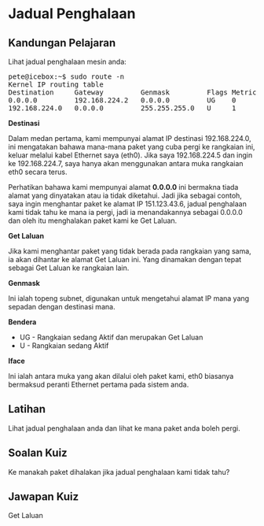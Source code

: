 # Jadual Penghalaan

## Kandungan Pelajaran

Lihat jadual penghalaan mesin anda:

<pre>
pete@icebox:~$ sudo route -n
Kernel IP routing table
Destination     Gateway         Genmask         Flags Metric Ref    Use Iface
0.0.0.0         192.168.224.2   0.0.0.0         UG    0      0        0 eth0
192.168.224.0   0.0.0.0         255.255.255.0   U     1      0        0 eth0
</pre>

<b>Destinasi</b>

Dalam medan pertama, kami mempunyai alamat IP destinasi 192.168.224.0, ini mengatakan bahawa mana-mana paket yang cuba pergi ke rangkaian ini, keluar melalui kabel Ethernet saya (eth0). Jika saya 192.168.224.5 dan ingin ke 192.168.224.7, saya hanya akan menggunakan antara muka rangkaian eth0 secara terus.

Perhatikan bahawa kami mempunyai alamat <b>0.0.0.0</b> ini bermakna tiada alamat yang dinyatakan atau ia tidak diketahui. Jadi jika sebagai contoh, saya ingin menghantar paket ke alamat IP 151.123.43.6, jadual penghalaan kami tidak tahu ke mana ia pergi, jadi ia menandakannya sebagai 0.0.0.0 dan oleh itu menghalakan paket kami ke Get Laluan.

<b>Get Laluan</b>

Jika kami menghantar paket yang tidak berada pada rangkaian yang sama, ia akan dihantar ke alamat Get Laluan ini. Yang dinamakan dengan tepat sebagai Get Laluan ke rangkaian lain.

<b>Genmask</b>

Ini ialah topeng subnet, digunakan untuk mengetahui alamat IP mana yang sepadan dengan destinasi mana.

<b>Bendera</b>

<ul>
<li>UG - Rangkaian sedang Aktif dan merupakan Get Laluan</li>
<li>U - Rangkaian sedang Aktif</li>
</ul>

<b>Iface</b>

Ini ialah antara muka yang akan dilalui oleh paket kami, eth0 biasanya bermaksud peranti Ethernet pertama pada sistem anda.

## Latihan

Lihat jadual penghalaan anda dan lihat ke mana paket anda boleh pergi.

## Soalan Kuiz

Ke manakah paket dihalakan jika jadual penghalaan kami tidak tahu?

## Jawapan Kuiz

Get Laluan